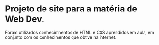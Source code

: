 # Projeto de site para a matéria de Web Dev. 

Foram utilizados conhecimnentos de HTML e CSS aprendidos em aula, em conjunto com os conhecimentos que obtive na internet. 
